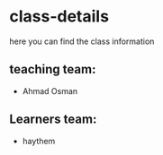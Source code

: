# class-details
here you can find the class information
## teaching team:
- Ahmad Osman

## Learners team:
- haythem



